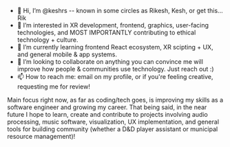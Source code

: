 - 👋 Hi, I’m @keshrs -- known in some circles as Rikesh, Kesh, or get this... Rik
- 👀 I’m interested in XR development, frontend, graphics, user-facing technologies, and MOST IMPORTANTLY contributing to ethical technology + culture.
- 🌱 I’m currently learning frontend React ecosystem, XR scipting + UX, and general mobile & app systems.
- 💞️ I’m looking to collaborate on anything you can convince me will improve how people & communities use technology. Just reach out :)
- 📫 How to reach me: email on my profile, or if you're feeling creative, requesting me for review!

Main focus right now, as far as coding/tech goes, is improving my skills as a software engineer and growing my career. That being said, in the near future I hope to learn, create and contribute to projects involving audio processing, music software, visualization, UX implementation, and general tools for building community (whether a D&D player assistant or municipal resource management)!

<!---
keshrs/keshrs is a ✨ special ✨ repository because its `README.md` (this file) appears on your GitHub profile.
You can click the Preview link to take a look at your changes.
--->
